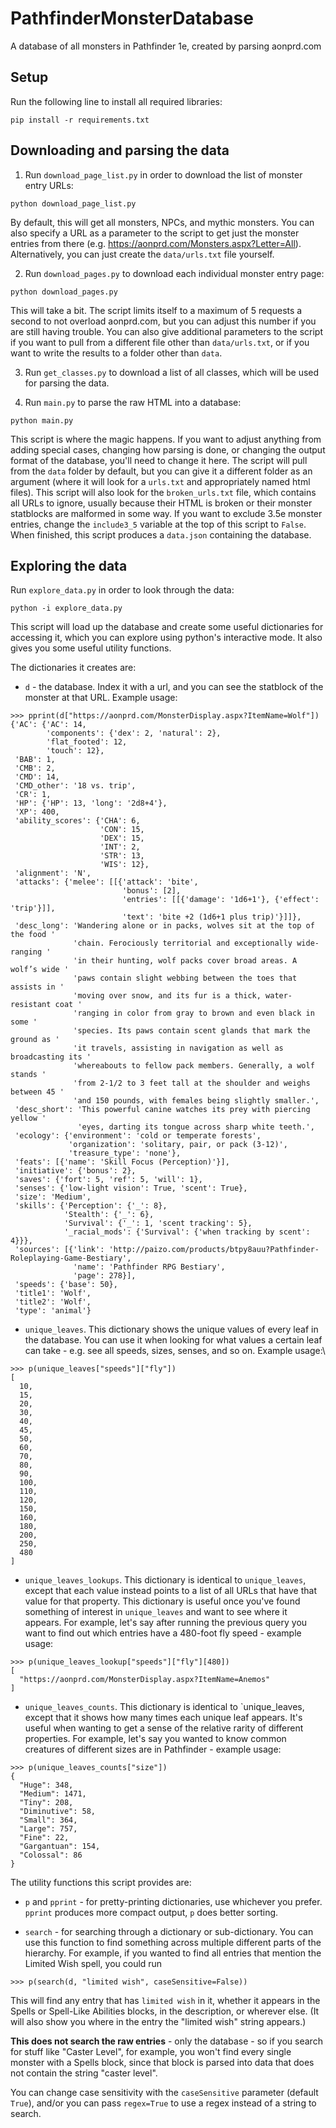 # PathfinderMonsterDatabase
A database of all monsters in Pathfinder 1e, created by parsing aonprd.com

## Setup

Run the following line to install all required libraries:
```
pip install -r requirements.txt
```

## Downloading and parsing the data
1. Run `download_page_list.py` in order to download the list of monster entry URLs:

```
python download_page_list.py
```

By default, this will get all monsters, NPCs, and mythic monsters.
You can also specify a URL as a parameter to the script to get just the monster entries from there (e.g. https://aonprd.com/Monsters.aspx?Letter=All).
Alternatively, you can just create the `data/urls.txt` file yourself.

2. Run `download_pages.py` to download each individual monster entry page:

```
python download_pages.py
```

This will take a bit. The script limits itself to a maximum of 5 requests a second to not overload aonprd.com, but you can adjust this number if you are still having trouble.
You can also give additional parameters to the script if you want to pull from a different file other than `data/urls.txt`, or if you want to write the results to a folder other than `data`.

3. Run `get_classes.py` to download a list of all classes, which will be used for parsing the data.

4. Run `main.py` to parse the raw HTML into a database:

```
python main.py
```

This script is where the magic happens. If you want to adjust anything from adding special cases, changing how parsing is done, or changing the output format of the database, you'll need to change it here.
The script will pull from the `data` folder by default, but you can give it a different folder as an argument (where it will look for a `urls.txt` and appropriately named html files).
This script will also look for the `broken_urls.txt` file, which contains all URLs to ignore, usually because their HTML is broken or their monster statblocks are malformed in some way.
If you want to exclude 3.5e monster entries, change the `include3_5` variable at the top of this script to `False`. When finished, this script produces a `data.json` containing the database.

## Exploring the data

Run `explore_data.py` in order to look through the data:
```
python -i explore_data.py
```

This script will load up the database and create some useful dictionaries for accessing it, which you can explore using python's interactive mode. It also gives you some useful utility functions.

The dictionaries it creates are:

- `d` - the database. Index it with a url, and you can see the statblock of the monster at that URL. Example usage:
```
>>> pprint(d["https://aonprd.com/MonsterDisplay.aspx?ItemName=Wolf"])
{'AC': {'AC': 14,
        'components': {'dex': 2, 'natural': 2},
        'flat_footed': 12,
        'touch': 12},
 'BAB': 1,
 'CMB': 2,
 'CMD': 14,
 'CMD_other': '18 vs. trip',
 'CR': 1,
 'HP': {'HP': 13, 'long': '2d8+4'},
 'XP': 400,
 'ability_scores': {'CHA': 6,
                    'CON': 15,
                    'DEX': 15,
                    'INT': 2,
                    'STR': 13,
                    'WIS': 12},
 'alignment': 'N',
 'attacks': {'melee': [[{'attack': 'bite',
                         'bonus': [2],
                         'entries': [[{'damage': '1d6+1'}, {'effect': 'trip'}]],
                         'text': 'bite +2 (1d6+1 plus trip)'}]]},
 'desc_long': 'Wandering alone or in packs, wolves sit at the top of the food '
              'chain. Ferociously territorial and exceptionally wide-ranging '
              'in their hunting, wolf packs cover broad areas. A wolf’s wide '
              'paws contain slight webbing between the toes that assists in '
              'moving over snow, and its fur is a thick, water-resistant coat '
              'ranging in color from gray to brown and even black in some '
              'species. Its paws contain scent glands that mark the ground as '
              'it travels, assisting in navigation as well as broadcasting its '
              'whereabouts to fellow pack members. Generally, a wolf stands '
              'from 2-1/2 to 3 feet tall at the shoulder and weighs between 45 '
              'and 150 pounds, with females being slightly smaller.',
 'desc_short': 'This powerful canine watches its prey with piercing yellow '
               'eyes, darting its tongue across sharp white teeth.',
 'ecology': {'environment': 'cold or temperate forests',
             'organization': 'solitary, pair, or pack (3-12)',
             'treasure_type': 'none'},
 'feats': [{'name': 'Skill Focus (Perception)'}],
 'initiative': {'bonus': 2},
 'saves': {'fort': 5, 'ref': 5, 'will': 1},
 'senses': {'low-light vision': True, 'scent': True},
 'size': 'Medium',
 'skills': {'Perception': {'_': 8},
            'Stealth': {'_': 6},
            'Survival': {'_': 1, 'scent tracking': 5},
            '_racial_mods': {'Survival': {'when tracking by scent': 4}}},
 'sources': [{'link': 'http://paizo.com/products/btpy8auu?Pathfinder-Roleplaying-Game-Bestiary',
              'name': 'Pathfinder RPG Bestiary',
              'page': 278}],
 'speeds': {'base': 50},
 'title1': 'Wolf',
 'title2': 'Wolf',
 'type': 'animal'}
```

- `unique_leaves`. This dictionary shows the unique values of every leaf in the database. You can use it when looking for what values a certain leaf can take - e.g. see all speeds, sizes, senses, and so on. Example usage:\
```
>>> p(unique_leaves["speeds"]["fly"])
[
  10,
  15,
  20,
  30,
  40,
  45,
  50,
  60,
  70,
  80,
  90,
  100,
  110,
  120,
  150,
  160,
  180,
  200,
  250,
  480
]
```

- `unique_leaves_lookups`. This dictionary is identical to `unique_leaves`, except that each value instead points to a list of all URLs that have that value for that property.
This dictionary is useful once you've found something of interest in `unique_leaves` and want to see where it appears. For example, let's say after running the previous query you want to find out which entries have a 480-foot fly speed - example usage:
```
>>> p(unique_leaves_lookup["speeds"]["fly"][480])
[
  "https://aonprd.com/MonsterDisplay.aspx?ItemName=Anemos"
]
```

- `unique_leaves_counts`. This dictionary is identical to `unique_leaves, except that it shows how many times each unique leaf appears. It's useful when wanting to get a sense of the relative rarity of different properties. For example, let's say you wanted to know common creatures of different sizes are in Pathfinder - example usage:
```
>>> p(unique_leaves_counts["size"])
{
  "Huge": 348,
  "Medium": 1471,
  "Tiny": 208,
  "Diminutive": 58,
  "Small": 364,
  "Large": 757,
  "Fine": 22,
  "Gargantuan": 154,
  "Colossal": 86
}
```


The utility functions this script provides are:

- `p` and `pprint` - for pretty-printing dictionaries, use whichever you prefer. `pprint` produces more compact output, `p` does better sorting.

- `search` - for searching through a dictionary or sub-dictionary. You can use this function to find something across multiple different parts of the hierarchy.
For example, if you wanted to find all entries that mention the Limited Wish spell, you could run
```
>>> p(search(d, "limited wish", caseSensitive=False))
```
This will find any entry that has `limited wish` in it, whether it appears in the Spells or Spell-Like Abilities blocks, in the description, or wherever else. (It will also show you where in the entry the "limited wish" string appears.)

**This does not search the raw entries** - only the database - so if you search for stuff like "Caster Level", for example, you won't find every single monster with a Spells block, since that block is parsed into data that does not contain the string "caster level".

You can change case sensitivity with the `caseSensitive` parameter (default `True`), and/or you can pass `regex=True` to use a regex instead of a string to search.
